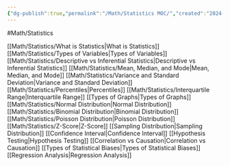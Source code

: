 ```yaml
---
{"dg-publish":true,"permalink":"/Math/Statistics MOC/","created":"2024-11-09T13:43:28.268-05:00","updated":"2024-11-12T01:00:41.805-05:00"}
---
```



#Math/Statistics 

[[Math/Statistics/What is Statistics\|What is Statistics]]
[[Math/Statistics/Types of Variables\|Types of Variables]]
[[Math/Statistics/Descriptive vs Inferential Statistics\|Descriptive vs Inferential Statistics]]
[[Math/Statistics/Mean, Median, and Mode\|Mean, Median, and Mode]]
[[Math/Statistics/Variance and Standard Deviation\|Variance and Standard Deviation]]
[[Math/Statistics/Percentiles\|Percentiles]]
[[Math/Statistics/Interquartile Range\|Interquartile Range]]
[[Types of Graphs\|Types of Graphs]]
[[Math/Statistics/Normal Distribution\|Normal Distribution]]
[[Math/Statistics/Binomial Distribution\|Binomial Distribution]]
[[Math/Statistics/Poisson Distribution\|Poisson Distribution]]
[[Math/Statistics/Z-Score\|Z-Score]]
[[Sampling Distribution\|Sampling Distribution]]
[[Confidence Interval\|Confidence Interval]]
[[Hypothesis Testing\|Hypothesis Testing]]
[[Correlation vs Causation\|Correlation vs Causation]]
[[Types of Statistical Biases\|Types of Statistical Biases]]
[[Regression Analysis\|Regression Analysis]]

